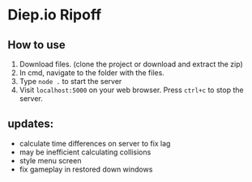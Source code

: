 # Diep.io Ripoff
## How to use
1. Download files. (clone the project or download and extract the zip)  
1. In cmd, navigate to the folder with the files.  
1. Type `node .` to start the server  
1. Visit `localhost:5000` on your web browser. Press `ctrl+c` to stop the server.  
## updates:  
- calculate time differences on server to fix lag  
- may be inefficient calculating collisions  
- style menu screen  
- fix gameplay in restored down windows  
